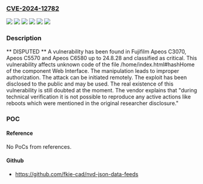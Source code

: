 ### [CVE-2024-12782](https://cve.mitre.org/cgi-bin/cvename.cgi?name=CVE-2024-12782)
![](https://img.shields.io/static/v1?label=Product&message=Apeos%20C3070&color=blue)
![](https://img.shields.io/static/v1?label=Product&message=Apeos%20C5570&color=blue)
![](https://img.shields.io/static/v1?label=Product&message=Apeos%20C6580&color=blue)
![](https://img.shields.io/static/v1?label=Version&message=%3D%2022.1.0%20&color=brighgreen)
![](https://img.shields.io/static/v1?label=Vulnerability&message=Improper%20Authorization&color=brighgreen)
![](https://img.shields.io/static/v1?label=Vulnerability&message=Incorrect%20Privilege%20Assignment&color=brighgreen)

### Description

** DISPUTED ** A vulnerability has been found in Fujifilm Apeos C3070, Apeos C5570 and Apeos C6580 up to 24.8.28 and classified as critical. This vulnerability affects unknown code of the file /home/index.html#hashHome of the component Web Interface. The manipulation leads to improper authorization. The attack can be initiated remotely. The exploit has been disclosed to the public and may be used. The real existence of this vulnerability is still doubted at the moment. The vendor explains that "during technical verification it is not possible to reproduce any active actions like reboots which were mentioned in the original researcher disclosure."

### POC

#### Reference
No PoCs from references.

#### Github
- https://github.com/fkie-cad/nvd-json-data-feeds

